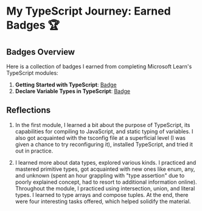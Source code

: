 # My TypeScript Journey: Earned Badges 🏆

## Badges Overview

Here is a collection of badges I earned from completing Microsoft Learn's TypeScript modules:

1. **Getting Started with TypeScript**: [Badge](https://learn.microsoft.com/api/achievements/share/ru-ru/MelnikovAlexey-3052/UF5HUM43?sharingId=C4777D89382D1FFA)
2. **Declare Variable Types in TypeScript**: [Badge](https://learn.microsoft.com/api/achievements/share/en-gb/MelnikovAlexey-3052/UF5HUM43?sharingId=C4777D89382D1FFA)
## Reflections

1. In the first module, I learned a bit about the purpose of TypeScript, its capabilities for compiling to JavaScript, and static typing of variables. I also got acquainted with the tsconfig file at a superficial level (I was given a chance to try reconfiguring it), installed TypeScript, and tried it out in practice.

2. I learned more about data types, explored various kinds. I practiced and mastered primitive types, got acquainted with new ones like enum, any, and unknown (spent an hour grappling with "type assertion" due to poorly explained concept, had to resort to additional information online). Throughout the module, I practiced using intersection, union, and literal types. I learned to type arrays and compose tuples. At the end, there were four interesting tasks offered, which helped solidify the material.